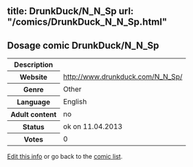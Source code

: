 title: DrunkDuck/N_N_Sp
url: "/comics/DrunkDuck_N_N_Sp.html"
---
Dosage comic DrunkDuck/N_N_Sp
-----------------------------------------

<table class="comicinfo">
<tr>
<th>Description</th><td></td>
</tr>
<tr>
<th>Website</th><td><a href="http://www.drunkduck.com/N_N_Sp/">http://www.drunkduck.com/N_N_Sp/</a></td>
</tr>
<tr>
<th>Genre</th><td>Other</td>
</tr>
<tr>
<th>Language</th><td>English</td>
</tr>
<tr>
<th>Adult content</th><td>no</td>
</tr>
<tr>
<th>Status</th><td>ok on 11.04.2013</td>
</tr>
<tr>
<th>Votes</th><td>0</div></td>
</tr>
</table>

[Edit this info](/comics/DrunkDuck_N_N_Sp_edit.html) or go back to the [comic list](../comic-index.html).
